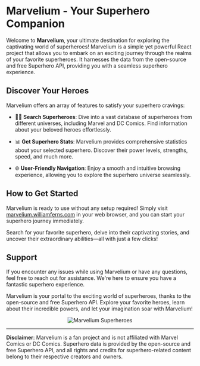 # Marvelium - Your Superhero Companion

Welcome to **Marvelium**, your ultimate destination for exploring the captivating world of superheroes! Marvelium is a simple yet powerful React project that allows you to embark on an exciting journey through the realms of your favorite superheroes. It harnesses the data from the open-source and free Superhero API, providing you with a seamless superhero experience.

## Discover Your Heroes

Marvelium offers an array of features to satisfy your superhero cravings:

- 🦸‍♂️ **Search Superheroes**: Dive into a vast database of superheroes from different universes, including Marvel and DC Comics. Find information about your beloved heroes effortlessly.

- 📊 **Get Superhero Stats**: Marvelium provides comprehensive statistics about your selected superhero. Discover their power levels, strengths, speed, and much more.

- 🌐 **User-Friendly Navigation**: Enjoy a smooth and intuitive browsing experience, allowing you to explore the superhero universe seamlessly.

## How to Get Started

Marvelium is ready to use without any setup required! Simply visit [marvelium.williamferns.com](https://marvelium.williamferns.com) in your web browser, and you can start your superhero journey immediately.

Search for your favorite superhero, delve into their captivating stories, and uncover their extraordinary abilities—all with just a few clicks!

## Support

If you encounter any issues while using Marvelium or have any questions, feel free to reach out for assistance. We're here to ensure you have a fantastic superhero experience.

Marvelium is your portal to the exciting world of superheroes, thanks to the open-source and free Superhero API. Explore your favorite heroes, learn about their incredible powers, and let your imagination soar with Marvelium!

<p align="center">
  <img src="" alt="Marvelium Superheroes" />
</p>

---

**Disclaimer**: Marvelium is a fan project and is not affiliated with Marvel Comics or DC Comics. Superhero data is provided by the open-source and free Superhero API, and all rights and credits for superhero-related content belong to their respective creators and owners.

